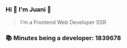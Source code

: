 ### Hi 👋 I&#39;m Juani 🦁

> I&#39;m a Frontend Web Developer SSR

### 📚 Minutes being a developer: 1839678
